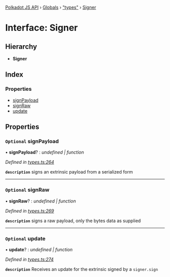 [Polkadot JS API](../README.md) › [Globals](../globals.md) › ["types"](../modules/_types_.md) › [Signer](_types_.signer.md)

# Interface: Signer

## Hierarchy

* **Signer**

## Index

### Properties

* [signPayload](_types_.signer.md#optional-signpayload)
* [signRaw](_types_.signer.md#optional-signraw)
* [update](_types_.signer.md#optional-update)

## Properties

### `Optional` signPayload

• **signPayload**? : *undefined | function*

*Defined in [types.ts:264](https://github.com/polkadot-js/api/blob/6b74ea39c2/packages/api/src/types.ts#L264)*

**`description`** signs an extrinsic payload from a serialized form

___

### `Optional` signRaw

• **signRaw**? : *undefined | function*

*Defined in [types.ts:269](https://github.com/polkadot-js/api/blob/6b74ea39c2/packages/api/src/types.ts#L269)*

**`description`** signs a raw payload, only the bytes data as supplied

___

### `Optional` update

• **update**? : *undefined | function*

*Defined in [types.ts:274](https://github.com/polkadot-js/api/blob/6b74ea39c2/packages/api/src/types.ts#L274)*

**`description`** Receives an update for the extrinsic signed by a `signer.sign`
